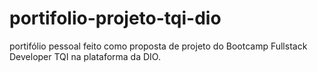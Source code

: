 # portifolio-projeto-tqi-dio
portifólio pessoal feito como proposta de projeto do Bootcamp Fullstack Developer TQI na plataforma da DIO. 
